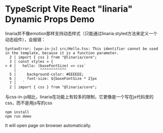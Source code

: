 TypeScript Vite React "linaria" Dynamic Props Demo
=================================

linaria并不像emotion那样支持动态样式（只能通过linaria.styled方法来定义一个动态组件），会报错：

```
SyntaxError: [wyw-in-js] src/Hello.tsx: This identifier cannot be used in the template, because it is a function parameter.
  2 | import { css } from "@linaria/core";
  3 | const styles = {
> 4 |   hello: (baseFontSize) => css`
    |           ^^^^^^^^^^^^
  5 |     background-color: #EEEEEE;
  6 |     font-size: ${baseFontSize * 2}px
  7 |   `
  2 | import { css } from "@linaria/core";
```

与css-in-js相比，linaria在功能上有较多的限制，它更像是一个写在js代码里的css，而不是用js写的css

```
npm install
npm run demo
```

It will open page on browser automatically.
